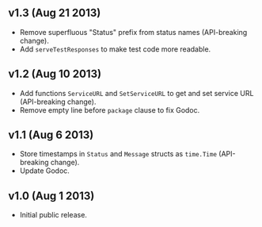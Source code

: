 v1.3 (Aug 21 2013)
------------------

* Remove superfluous "Status" prefix from status names (API-breaking change).
* Add `serveTestResponses` to make test code more readable.

v1.2 (Aug 10 2013)
------------------

* Add functions `ServiceURL` and `SetServiceURL` to get and set service URL
  (API-breaking change).
* Remove empty line before `package` clause to fix Godoc.

v1.1 (Aug 6 2013)
-----------------

* Store timestamps in `Status` and `Message` structs as `time.Time`
  (API-breaking change).
* Update Godoc.

v1.0 (Aug 1 2013)
-----------------

* Initial public release.
